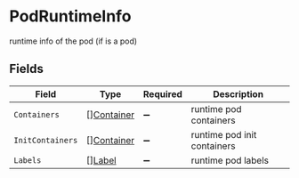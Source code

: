 # PodRuntimeInfo

runtime info of the pod (if is a pod)


## Fields

| Field                                           | Type                                            | Required                                        | Description                                     |
| ----------------------------------------------- | ----------------------------------------------- | ----------------------------------------------- | ----------------------------------------------- |
| `Containers`                                    | [][Container](../../models/shared/container.md) | :heavy_minus_sign:                              | runtime pod containers                          |
| `InitContainers`                                | [][Container](../../models/shared/container.md) | :heavy_minus_sign:                              | runtime pod init containers                     |
| `Labels`                                        | [][Label](../../models/shared/label.md)         | :heavy_minus_sign:                              | runtime pod labels                              |